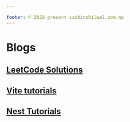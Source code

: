 ```yaml
---

footer: © 2022-present sachinshilwal.com.np
---
```


# Blogs
## [LeetCode Solutions](./leetcode/readme.md)
## [Vite tutorials ](./vitetutorial/readme.md)
## [Nest Tutorials](./nestjs/readme.md)


<script setup>

</script>